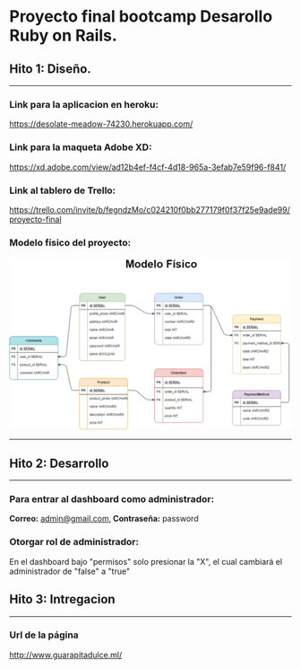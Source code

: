 # Proyecto final bootcamp Desarollo Ruby on Rails.
## Hito 1: Diseño.
------
### Link para la aplicacion en heroku: 
https://desolate-meadow-74230.herokuapp.com/

### Link para la maqueta Adobe XD:
https://xd.adobe.com/view/ad12b4ef-f4cf-4d18-965a-3efab7e59f96-f841/

### Link al tablero de Trello:
https://trello.com/invite/b/fegndzMo/c024210f0bb277179f0f37f25e9ade99/proyecto-final

### Modelo físico del proyecto:
![Modelo Físico proyecto.](https://raw.githubusercontent.com/Deyna-5/Proyecto-final-Ruby-on-Rails/master/Hito_diseño/Modelo_físico.png)

------
## Hito 2: Desarrollo
------
### Para entrar al dashboard como administrador:
<strong>Correo:</strong> admin@gmail.com,<strong> Contraseña:</strong> password

### Otorgar rol de administrador:
En el dashboard bajo "permisos" solo presionar la "X", el cual cambiará el administrador de "false" a "true"

## Hito 3: Intregacion
---

### Url de la página
http://www.guarapitadulce.ml/




